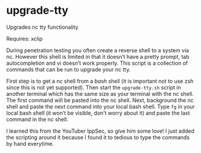 # upgrade-tty
Upgrades nc tty functionality

Requires: xclip

During penetration testing you often create a reverse shell to a system via nc. However this shell is limited in that it doesn’t have a pretty prompt, tab autocompletion and vi doesn’t work properly.
This script is a collection of commands that can be run to upgrade your nc tty.

First step is to get a nc shell from a _bash_ shell (it is important not to use zsh since this is not yet supported). Then start the `upgrade-tty.sh` script in another terminal which has the same size as your terminal with the nc shell.
The first command will be pasted into the nc shell. Next, background the nc shell and paste the next command into your local bash shell.
Type `fg` in your local bash shell (it won’t be visible, don’t worry about it) and paste the last command in the nc shell.

I learned this from the YouTuber IppSec, so give him some love! I just added the scripting around it because I found it to tedious to type the commands by hand everytime.
